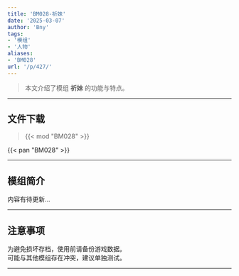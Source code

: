 ```yaml
---
title: 'BM028-祈妹'
date: '2025-03-07'
author: 'Bny'
tags:
- '模组'
- '人物'
aliases:
- 'BM028'
url: '/p/427/'
---
```


> 本文介绍了模组 **祈妹** 的功能与特点。

---

## 文件下载  

> {{< mod "BM028" >}}  

{{< pan "BM028" >}}  

---

## 模组简介

>  
内容有待更新...  

---

## 注意事项

>  
为避免损坏存档，使用前请备份游戏数据。  
可能与其他模组存在冲突，建议单独测试。  

---

